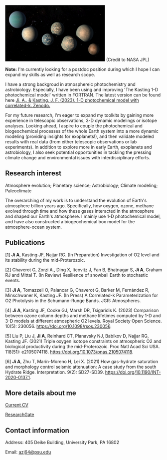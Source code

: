 
<img src="/assets/img/logo.jpg" width="320" height="180">
(Credit to NASA JPL)

**Note:** I'm currently looking for a postdoc position during which I hope I can expand my skills as well as research scope.

I have a strong backgroud in atmosphereic photochemistry and astrobiology. Especially, I have been using and improving 'The Kasting 1-D photochemical model' written in FORTRAN. The latest version can be found here [Ji, A., & Kasting, J. F. (2023). 1-D photochemical model with correlated-k. Zenodo.](https://doi.org/10.5281/zenodo.10384004) 

For my future research, I'm eager to expand my toolkits by gaining more experience in telescopic observations, 3-D dynamic modelings or isotope analyses. Looking ahead, I aspire to couple the photochemical and biogeochemical processes of the whole Earth system into a more dynamic modeling (providing insights for exoplanets!), and then validate modeled results with real data (from either telescopic observations or lab experiments). In addition to explore more in early Earth, exoplanets and astrobiology, I also seek potential opportunities in tackling the pressing climate change and environmental issues with interdisciplinary efforts.

## Research interest

Atmosphere evolution; Planetary science; Astrobiology; Climate modeling; Paleoclimate

The overarching of my work is to understand the evolution of Earth's atmosphere billion years ago. Specifically, how oxygen, ozone, methane evolved through time and how these gases interacted in the atmosphere and shaped our Earth's atmosphere. I mainly use 1-D photochemical model, and have also constructed a biogeochemical box model for the atmosphere-ocean system.

## Publications

[1] **Ji A**, Kasting JF, Najjar RG. (In Preparation) Investigation of O2 level and its stability during the mid-Proterozoic. 

[2] Chaverot G, Zorzi A., Ding X, Itcovitz J, Fan B, Bhatnagar S, **Ji A**, Graham RJ and Mittal T. (In Review) Resilience of snowball Earth to stochastic events.

[3] **Ji A**, Tomazzeli O, Palancar G, Chaverot G, Barker M, Fernández R, Minschwaner K, Kasting JF. (In Press) A Correlated-k Parameterization for O2 Photolysis in the Schumann-Runge Bands. JGR: Atmospheres.

[4] **Ji A**, Kasting JF, Cooke GJ, Marsh DR, Tsigaridis K. (2023) Comparison between ozone column depths and methane lifetimes computed by 1-D and 3-D models at different atmospheric O2 levels. Royal Society Open Science. 10(5): 230056. https://doi.org/10.1098/rsos.230056.

[5] Liu P, Liu J, **Ji A**, Reinhard CT, Planavsky NJ, Babikov D, Najjar RG, Kasting JF. (2021) Triple oxygen isotope constraints on atmospheric O2 and biological productivity during the mid-Proterozoic. Proc Natl Acad Sci USA. 118(51): e2105074118. https://doi.org/10.1073/pnas.2105074118.

[6] **Ji A**, Zhu T, Marín-Moreno H, Lei X. (2021) How gas-hydrate saturation and morphology control seismic attenuation: A case study from the south Hydrate Ridge. Interpretation. 9(2): SD27-SD39. https://doi.org/10.1190/INT-2020-0137.1.

## More details about me

[Current CV](/CV_AoshuangJi.pdf)

[ResearchGate](https://www.researchgate.net/profile/Aoshuang-Ji/research)

## Contact information

Address: 405 Deike Building, University Park, PA 16802

Email: azj64@psu.edu
